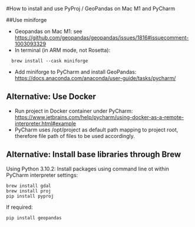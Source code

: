 #How to install and use PyProj / GeoPandas on Mac M1 and PyCharm

##Use miniforge
- Geopandas on Mac M1: see https://github.com/geopandas/geopandas/issues/1816#issuecomment-1003093329
- In terminal (in ARM mode, not Rosetta): 
~~~
  brew install --cask miniforge
~~~
- Add miniforge to PyCharm and install GeoPandas: https://docs.anaconda.com/anaconda/user-guide/tasks/pycharm/

## Alternative: Use Docker
- Run project in Docker container under PyCharm: https://www.jetbrains.com/help/pycharm/using-docker-as-a-remote-interpreter.html#example
- PyCharm uses /opt/project as default path mapping to project root, therefore file path of files to be used accordingly.

## Alternative: Install base libraries through Brew
Using Python 3.10.2: Install packages using command line ot within PyCharm interpreter settings: 
~~~
brew install gdal
brew install proj
pip install pyproj
~~~
If required:
~~~ 
pip install geopandas
~~~
